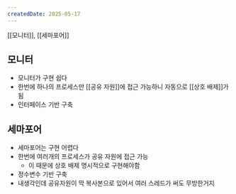 ```yaml
---
createdDate: 2025-05-17
---
```

[[모니터]], [[세마포어]]
## 모니터
- 모니터가 구현 쉽다
- 한번에 하나의 프로세스만 [[공유 자원]]에 접근 가능하니 자동으로 [[상호 배제]]가 됨
- 인터페이스 기반 구축

## 세마포어
- 세마포어는 구현 어렵다
- 한번에 여러개의 프로세스가 공유 자원에 접근 가능
	- 이 때문에 상호 배제 명시적으로 구현해야함
- 정수변수 기반 구축
- 내생각인데 공유자원이 막 복사본으로 있어서 여러 스레드가 써도 무방한거지